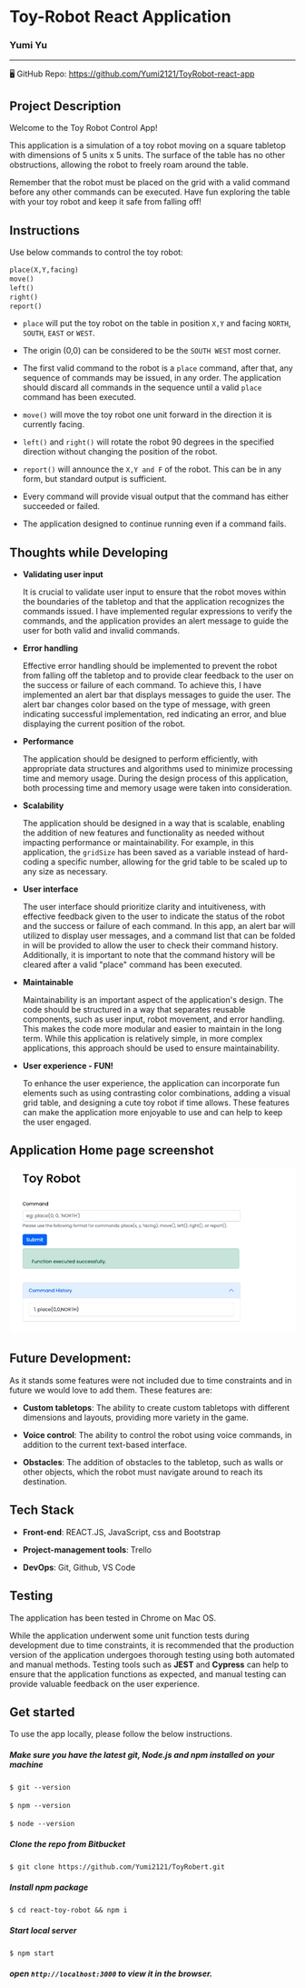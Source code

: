 # Toy-Robot React Application

### Yumi Yu

------

🖥 GitHub Repo: https://github.com/Yumi2121/ToyRobot-react-app



## **Project Description**

Welcome to the Toy Robot Control App! 

This application is a simulation of a toy robot moving on a square tabletop with dimensions of 5 units x 5 units. The surface of the table has no other obstructions, allowing the robot to freely roam around the table.

Remember that the robot must be placed on the grid with a valid command before any other commands can be executed. Have fun exploring the table with your toy robot and keep it safe from falling off!



## Instructions

Use below commands to control the toy robot:

```
place(X,Y,facing)
move()
left()
right()
report()
```

- `place` will put the toy robot on the table in position `X,Y` and facing `NORTH`, `SOUTH`, `EAST` or `WEST`.

- The origin (0,0) can be considered to be the `SOUTH WEST` most corner.

- The first valid command to the robot is a `place` command, after that, any sequence of commands may be issued, in any order. The application should discard all commands in the sequence until a valid `place` command has been executed.

- `move()` will move the toy robot one unit forward in the direction it is currently facing.

- `left()` and `right()` will rotate the robot 90 degrees in the specified direction without changing the position of the robot.

- `report()` will announce the `X,Y and F` of the robot. This can be in any form, but standard output is sufficient.

- Every command will provide visual output that the command has either succeeded or failed.

- The application designed to continue running even if a command fails.

  



## Thoughts while Developing

- **Validating user input** 

  It is crucial to validate user input to ensure that the robot moves within the boundaries of the tabletop and that the application recognizes the commands issued. I have implemented regular expressions to verify the commands, and the application provides an alert message to guide the user for both valid and invalid commands.

- **Error handling**

  Effective error handling should be implemented to prevent the robot from falling off the tabletop and to provide clear feedback to the user on the success or failure of each command. To achieve this, I have implemented an alert bar that displays messages to guide the user. The alert bar changes color based on the type of message, with green indicating successful implementation, red indicating an error, and blue displaying the current position of the robot.

- **Performance**

  The application should be designed to perform efficiently, with appropriate data structures and algorithms used to minimize processing time and memory usage. During the design process of this application, both processing time and memory usage were taken into consideration.

- **Scalability**

  The application should be designed in a way that is scalable, enabling the addition of new features and functionality as needed without impacting performance or maintainability. For example, in this application, the `gridSize` has been saved as a variable instead of hard-coding a specific number, allowing for the grid table to be scaled up to any size as necessary. 

- **User interface**

  The user interface should prioritize clarity and intuitiveness, with effective feedback given to the user to indicate the status of the robot and the success or failure of each command. In this app, an alert bar will utilized to display user messages, and a command list that can be folded in will be provided to allow the user to check their command history. Additionally, it is important to note that the command history will be cleared after a valid "place" command has been executed.

- **Maintainable**

  Maintainability is an important aspect of the application's design. The code should be structured in a way that separates reusable components, such as user input, robot movement, and error handling. This makes the code more modular and easier to maintain in the long term. While this application is relatively simple, in more complex applications, this approach should be used to ensure maintainability.

- **User experience - FUN!**

  To enhance the user experience, the application can incorporate fun elements such as using contrasting color combinations, adding a visual grid table, and designing a cute toy robot if time allows. These features can make the application more enjoyable to use and can help to keep the user engaged.

  

  

  

  



## Application Home page screenshot

![toyRobot-home](docs/toyRobot-home.png)



## Future Development:

As it stands some features were not included due to time constraints and in future we would love to add them. These features are:

- **Custom tabletops**: The ability to create custom tabletops with different dimensions and layouts, providing more variety in the game.

- **Voice control**: The ability to control the robot using voice commands, in addition to the current text-based interface.

- **Obstacles**: The addition of obstacles to the tabletop, such as walls or other objects, which the robot must navigate around to reach its destination.

  

  

## Tech Stack

- **Front-end**: REACT.JS, JavaScript, css and Bootstrap 

- **Project-management tools**: Trello

- **DevOps**: Git, Github, VS Code



## Testing

The application has been tested in Chrome on Mac OS.

While the application underwent some unit function tests during development due to time constraints, it is recommended that the production version of the application undergoes thorough testing using both automated and manual methods. Testing tools such as **JEST** and **Cypress** can help to ensure that the application functions as expected, and manual testing can provide valuable feedback on the user experience.



## Get started

To use the app locally, please follow the below instructions.

##### Make sure you have the latest git, Node.js and npm installed on your machine

```
$ git --version

$ npm --version

$ node --version
```

##### Clone the repo from Bitbucket

```
$ git clone https://github.com/Yumi2121/ToyRobert.git
```

##### Install npm package

```
$ cd react-toy-robot && npm i
```

##### Start local server

```
$ npm start
```

##### open `http://localhost:3000` to view it in the browser.



